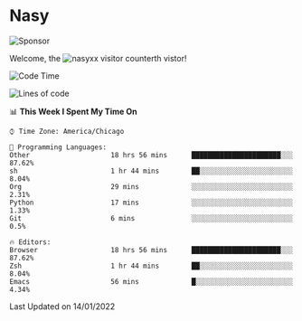 # Nasy

<!--
<p align="center">
<img height="200" src="https://github-readme-stats.vercel.app/api?username=nasyxx&count_private=true&show_icons=true&theme=dracula&include_all_commits=true"/>
<img height="200" src="https://github-readme-stats.vercel.app/api/top-langs/?username=nasyxx&theme=dracula&hide=html,jupyter+notebook&count_private=true&show_icons=true"/>
</p>

  
----------------
-->

![Sponsor](https://img.shields.io/static/v1.svg?label=Sponsor&message=%E2%9D%A4&logo=GitHub&style=flat&color=pink)
 
Welcome, the ![nasyxx visitor counter](https://count.getloli.com/get/@nasyxx?theme=rule34)th vistor!
 
<!--START_SECTION:waka-->
![Code Time](http://img.shields.io/badge/Code%20Time-1%2C723%20hrs%2042%20mins-blue)

![Lines of code](https://img.shields.io/badge/From%20Hello%20World%20I%27ve%20Written-5%20Million%20lines%20of%20code-blue)

📊 **This Week I Spent My Time On** 

```text
⌚︎ Time Zone: America/Chicago

💬 Programming Languages: 
Other                    18 hrs 56 mins      ██████████████████████░░░   87.62% 
sh                       1 hr 44 mins        ██░░░░░░░░░░░░░░░░░░░░░░░   8.04% 
Org                      29 mins             ░░░░░░░░░░░░░░░░░░░░░░░░░   2.31% 
Python                   17 mins             ░░░░░░░░░░░░░░░░░░░░░░░░░   1.33% 
Git                      6 mins              ░░░░░░░░░░░░░░░░░░░░░░░░░   0.5%

🔥 Editors: 
Browser                  18 hrs 56 mins      ██████████████████████░░░   87.62% 
Zsh                      1 hr 44 mins        ██░░░░░░░░░░░░░░░░░░░░░░░   8.04% 
Emacs                    56 mins             █░░░░░░░░░░░░░░░░░░░░░░░░   4.34%

```


 Last Updated on 14/01/2022
<!--END_SECTION:waka-->

<!-- ![visitors](https://visitor-badge.laobi.icu/badge?page_id=nasyxx.nasyxx) -->
